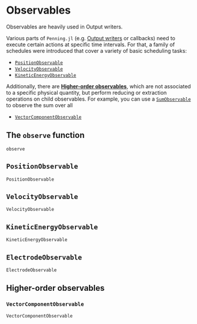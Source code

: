 # Observables

Observables are heavily used in Output writers.

Various parts of `Penning.jl` (e.g. [Output writers](@ref) or callbacks) need to execute certain actions at specific time intervals. For that, a family of schedules were introduced that cover a variety of basic scheduling tasks:
- [`PositionObservable`](@ref)
- [`VelocityObservable`](@ref)
- [`KineticEnergyObservable`](@ref)

Additionally, there are **[Higher-order observables](@ref)**, which are not associated to a specific physical quantity, but perform reducing or extraction operations on child observables. For example, you can use a [`SumObservable`](@ref) to observe the sum over all 
- [`VectorComponentObservable`](@ref)

## The `observe` function
``` @docs
observe
```


## `PositionObservable`
``` @docs
PositionObservable
```

## `VelocityObservable`
``` @docs
VelocityObservable
```

## `KineticEnergyObservable`
``` @docs
KineticEnergyObservable
```

## `ElectrodeObservable`
``` @docs
ElectrodeObservable
```

## Higher-order observables

### `VectorComponentObservable`
``` @docs
VectorComponentObservable
```
